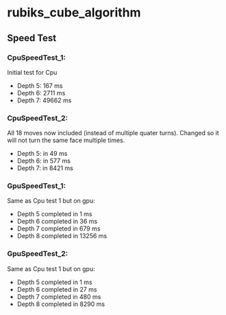 # rubiks_cube_algorithm

## Speed Test
### CpuSpeedTest_1:
Initial test for Cpu
- Depth 5: 167 ms
- Depth 6: 2711 ms
- Depth 7: 49662 ms

### CpuSpeedTest_2:
All 18 moves now included (instead of multiple quater turns). Changed so it will not turn the same face multiple times.
- Depth 5: in 49 ms
- Depth 6: in 577 ms
- Depth 7: in 8421 ms

### GpuSpeedTest_1:
Same as Cpu test 1 but on gpu:
- Depth 5 completed in 1 ms
- Depth 6 completed in 36 ms
- Depth 7 completed in 679 ms
- Depth 8 completed in 13256 ms

### GpuSpeedTest_2:
Same as Cpu test 1 but on gpu:
- Depth 5 completed in 1 ms
- Depth 6 completed in 27 ms
- Depth 7 completed in 480 ms
- Depth 8 completed in 8290 ms
